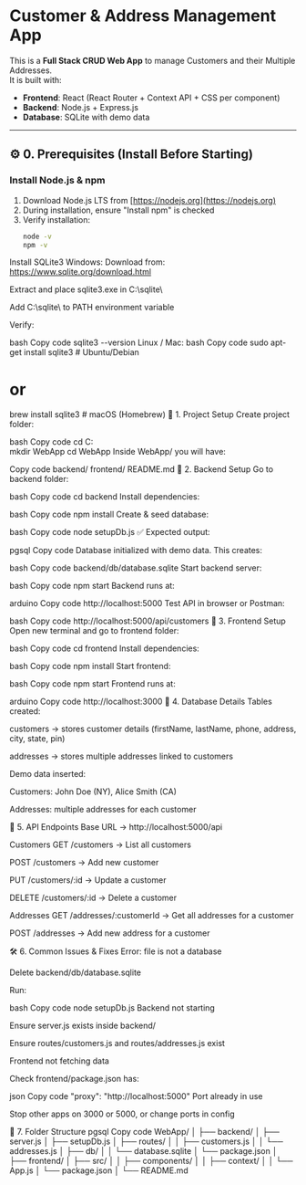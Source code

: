 # Customer & Address Management App

This is a **Full Stack CRUD Web App** to manage Customers and their Multiple Addresses.  
It is built with:

- **Frontend**: React (React Router + Context API + CSS per component)  
- **Backend**: Node.js + Express.js  
- **Database**: SQLite with demo data  

---

## ⚙️ 0. Prerequisites (Install Before Starting)

### Install Node.js & npm
1. Download Node.js LTS from [https://nodejs.org](https://nodejs.org)  
2. During installation, ensure "Install npm" is checked  
3. Verify installation:
   ```bash
   node -v
   npm -v
Install SQLite3
Windows:
Download from: https://www.sqlite.org/download.html

Extract and place sqlite3.exe in C:\sqlite\

Add C:\sqlite\ to PATH environment variable

Verify:

bash
Copy code
sqlite3 --version
Linux / Mac:
bash
Copy code
sudo apt-get install sqlite3   # Ubuntu/Debian
# or
brew install sqlite3           # macOS (Homebrew)
🚀 1. Project Setup
Create project folder:

bash
Copy code
cd C:\
mkdir WebApp
cd WebApp
Inside WebApp/ you will have:

Copy code
backend/
frontend/
README.md
🚀 2. Backend Setup
Go to backend folder:

bash
Copy code
cd backend
Install dependencies:

bash
Copy code
npm install
Create & seed database:

bash
Copy code
node setupDb.js
✅ Expected output:

pgsql
Copy code
Database initialized with demo data.
This creates:

bash
Copy code
backend/db/database.sqlite
Start backend server:

bash
Copy code
npm start
Backend runs at:

arduino
Copy code
http://localhost:5000
Test API in browser or Postman:

bash
Copy code
http://localhost:5000/api/customers
🚀 3. Frontend Setup
Open new terminal and go to frontend folder:

bash
Copy code
cd frontend
Install dependencies:

bash
Copy code
npm install
Start frontend:

bash
Copy code
npm start
Frontend runs at:

arduino
Copy code
http://localhost:3000
📂 4. Database Details
Tables created:

customers → stores customer details (firstName, lastName, phone, address, city, state, pin)

addresses → stores multiple addresses linked to customers

Demo data inserted:

Customers: John Doe (NY), Alice Smith (CA)

Addresses: multiple addresses for each customer

🔗 5. API Endpoints
Base URL → http://localhost:5000/api

Customers
GET /customers → List all customers

POST /customers → Add new customer

PUT /customers/:id → Update a customer

DELETE /customers/:id → Delete a customer

Addresses
GET /addresses/:customerId → Get all addresses for a customer

POST /addresses → Add new address for a customer

🛠️ 6. Common Issues & Fixes
Error: file is not a database

Delete backend/db/database.sqlite

Run:

bash
Copy code
node setupDb.js
Backend not starting

Ensure server.js exists inside backend/

Ensure routes/customers.js and routes/addresses.js exist

Frontend not fetching data

Check frontend/package.json has:

json
Copy code
"proxy": "http://localhost:5000"
Port already in use

Stop other apps on 3000 or 5000, or change ports in config

📁 7. Folder Structure
pgsql
Copy code
WebApp/
│
├── backend/
│   ├── server.js
│   ├── setupDb.js
│   ├── routes/
│   │   ├── customers.js
│   │   └── addresses.js
│   ├── db/
│   │   └── database.sqlite
│   └── package.json
│
├── frontend/
│   ├── src/
│   │   ├── components/
│   │   ├── context/
│   │   └── App.js
│   └── package.json
│
└── README.md

